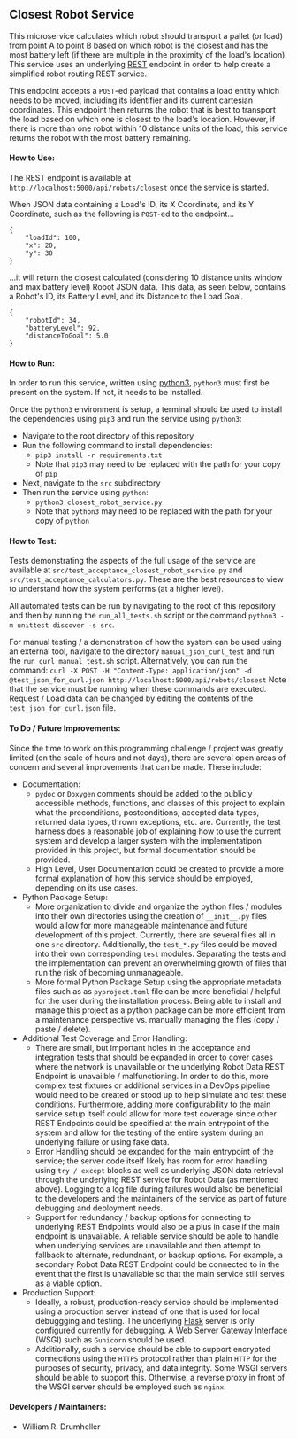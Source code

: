 ## Closest Robot Service
This microservice calculates which robot should transport a pallet (or load) from point A to point B
based on which robot is the closest and has the most battery left (if there are multiple in
the proximity of the load's location). This service uses an underlying
[REST](https://www.w3.org/2001/sw/wiki/REST) endpoint in order to help create a simplified robot routing REST service.

This endpoint accepts a `POST`-ed payload that contains a load entity which needs to be moved,
including its identifier and its current cartesian coordinates. This endpoint then returns the robot that is best to transport the load based on which one is closest to the load's location.
However, if there is more than one robot within 10 distance units of the load, this service returns
the robot with the most battery remaining.

#### How to Use:
The REST endpoint is available at `http://localhost:5000/api/robots/closest` once the service is
started.

When JSON data containing a Load's ID, its X Coordinate, and its Y Coordinate,
such as the following is `POST`-ed to the endpoint...
```
{
    "loadId": 100,
    "x": 20,
    "y": 30
}
```

...it will return the closest calculated (considering 10 distance units window and max battery level)
Robot JSON data. This data, as seen below, contains a Robot's ID, its Battery Level, and its Distance
to the Load Goal.
```
{
    "robotId": 34,
    "batteryLevel": 92,
    "distanceToGoal": 5.0
}
```

#### How to Run:
In order to run this service, written using [python3](https://www.python.org), `python3` must
first be present on the system. If not, it needs to be installed.

Once the `python3` environment is setup, a terminal should be used to install the dependencies using
`pip3` and run the service using `python3`:
- Navigate to the root directory of this repository
- Run the following command to install dependencies:
  - `pip3 install -r requirements.txt`
  - Note that `pip3` may need to be replaced with the path for your copy of `pip`
- Next, navigate to the `src` subdirectory
- Then run the service using `python`:
  - `python3 closest_robot_service.py`
  - Note that `python3` may need to be replaced with the path for your copy of `python`

#### How to Test:
Tests demonstrating the aspects of the full usage of the service are available at
`src/test_acceptance_closest_robot_service.py` and `src/test_acceptance_calculators.py`.
These are the best resources to view to understand how the system performs (at a higher level).

All automated tests can be run by navigating to the root of this repository and then
by running the `run_all_tests.sh` script or the command `python3 -m unittest discover -s src`.

For manual testing / a demonstration of how the system can be used using an external tool,
navigate to the directory `manual_json_curl_test` and run the `run_curl_manual_test.sh` script.
Alternatively, you can run the command:
`curl -X POST -H "Content-Type: application/json" -d @test_json_for_curl.json http://localhost:5000/api/robots/closest`
Note that the service must be running when these commands are executed.
Request / Load data can be changed by editing the contents of the `test_json_for_curl.json` file.

#### To Do / Future Improvements:
Since the time to work on this programming challenge / project was greatly limited (on the scale of
hours and not days), there are several open areas of concern and several improvements that can be made.
These include:
- Documentation:
  - `pydoc` or `Doxygen` comments should be added to the publicly accessible methods, functions, and classes of this
    project to explain what the preconditions, postconditions, accepted data types, returned data types, thrown
    exceptions, etc. are. Currently, the test harness does a reasonable job of explaining how to use the current system and develop a larger system with 
the implementatipon provided in this project, but formal documentation should be provided.
  - High Level, User Documentation could be created to provide a more formal explanation of how this service should be
    employed, depending on its use cases.
- Python Package Setup:
  - More organization to divide and organize the python files / modules into their own directories using the creation of
    `__init__.py` files would allow for more manageable maintenance and future development of this project. Currently,
    there are several files all in one `src` directory. Additionally, the `test_*.py` files could be moved into their
    own corresponding `test` modules. Separating the tests and the implementation can prevent an overwhelming growth of
    files that run the risk of becoming unmanageable.
  - More formal Python Package Setup using the appropriate metadata files such as as `pyproject.toml` file can be more
    beneficial / helpful for the user during the installation process. Being able to install and manage this project
    as a python package can be more efficient from a maintenance perspective vs. manually managing the files (copy /
    paste / delete).
- Additional Test Coverage and Error Handling:
  - There are small, but important holes in the acceptance and integration tests that should be expanded in order to
    cover cases where the network is unavailable or the underlying Robot Data REST Endpoint is unavailble /
    malfunctioning. In order to do this, more complex test fixtures or additional services in a DevOps pipeline would
    need to be created or stood up to help simulate and test these conditions. Furthermore, adding more configurability
    to the main service setup itself could allow for more test coverage since other REST Endpoints could be specified
    at the main entrypoint of the system and allow for the testing of the entire system during an underlying failure or using fake data.
  - Error Handling should be expanded for the main entrypoint of the service; the server code itself likely has room
    for error handling using `try / except` blocks as well as underlying JSON data retrieval through the underlying REST
    service for Robot Data (as mentioned above). Logging to a log file during failures would also be beneficial to
    the developers and the maintainers of the service as part of future debugging and deployment needs.
  - Support for redundancy / backup options for connecting to underlying REST Endpoints would also be a plus in case
    if the main endpoint is unavailable. A reliable service should be able to handle when underlying services are
    unavailable and then attempt to fallback to alternate, redundnant, or backup options. For example, a secondary
    Robot Data REST Endpoint could be connected to in the event that the first is unavailable so that the main service
    still serves as a viable option.
- Production Support:
  - Ideally, a robust, production-ready service should be implemented using a production server instead of one that is
    used for local debuggging and testing. The underlying [Flask](https://flask.palletsprojects.com/en/2.2.x) server
    is only configured currently for debugging. A Web Server Gateway Interface (WSGI) such as `Gunicorn` should be used.
  - Additionally, such a service should be able to support encrypted connections using the `HTTPS` protocol rather than
    plain `HTTP` for the purposes of security, privacy, and data integrity. Some WSGI servers should be able to support
    this. Otherwise, a reverse proxy in front of the WSGI server should be employed such as `nginx`.

#### Developers / Maintainers:
- William R. Drumheller

